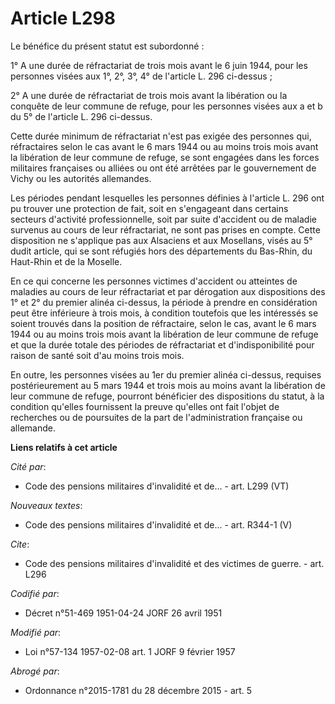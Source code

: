 # Article L298

Le bénéfice du présent statut est subordonné :

1° A une durée de réfractariat de trois mois avant le 6 juin 1944, pour les personnes visées aux 1°, 2°, 3°, 4° de l'article
L. 296 ci-dessus ;

2° A une durée de réfractariat de trois mois avant la libération ou la conquête de leur commune de refuge, pour les personnes
visées aux a et b du 5° de l'article L. 296 ci-dessus.

Cette durée minimum de réfractariat n'est pas exigée des personnes qui, réfractaires selon le cas avant le 6 mars 1944 ou au
moins trois mois avant la libération de leur commune de refuge, se sont engagées dans les forces militaires françaises ou
alliées ou ont été arrêtées par le gouvernement de Vichy ou les autorités allemandes.

Les périodes pendant lesquelles les personnes définies à l'article L. 296 ont pu trouver une protection de fait, soit en
s'engageant dans certains secteurs d'activité professionnelle, soit par suite d'accident ou de maladie survenus au cours de
leur réfractariat, ne sont pas prises en compte. Cette disposition ne s'applique pas aux Alsaciens et aux Mosellans, visés au
5° dudit article, qui se sont réfugiés hors des départements du Bas-Rhin, du Haut-Rhin et de la Moselle.

En ce qui concerne les personnes victimes d'accident ou atteintes de maladies au cours de leur réfractariat et par dérogation
aux dispositions des 1° et 2° du premier alinéa ci-dessus, la période à prendre en considération peut être inférieure à trois
mois, à condition toutefois que les intéressés se soient trouvés dans la position de réfractaire, selon le cas, avant le 6
mars 1944 ou au moins trois mois avant la libération de leur commune de refuge et que la durée totale des périodes de
réfractariat et d'indisponibilité pour raison de santé soit d'au moins trois mois.

En outre, les personnes visées au 1er du premier alinéa ci-dessus, requises postérieurement au 5 mars 1944 et trois mois au
moins avant la libération de leur commune de refuge, pourront bénéficier des dispositions du statut, à la condition qu'elles
fournissent la preuve qu'elles ont fait l'objet de recherches ou de poursuites de la part de l'administration française ou
allemande.

**Liens relatifs à cet article**

_Cité par_:

  - Code des pensions militaires d'invalidité et de... - art. L299 (VT)

_Nouveaux textes_:

  - Code des pensions militaires d'invalidité et de... - art. R344-1 (V)

_Cite_:

  - Code des pensions militaires d'invalidité et des victimes de guerre. - art. L296

_Codifié par_:

  - Décret n°51-469 1951-04-24 JORF 26 avril 1951

_Modifié par_:

  - Loi n°57-134 1957-02-08 art. 1 JORF 9 février 1957

_Abrogé par_:

  - Ordonnance n°2015-1781 du 28 décembre 2015 - art. 5
